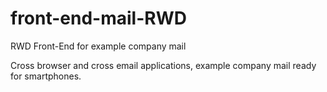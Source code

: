 front-end-mail-RWD
==================

RWD Front-End for example company mail

Cross browser and cross email applications, example company mail ready for smartphones.

